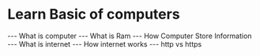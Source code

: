 # Learn Basic of computers

--- What is computer
--- What is Ram
--- How Computer Store Information
--- What is internet
--- How internet works
--- http vs https
